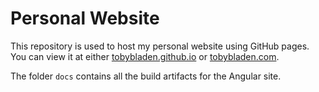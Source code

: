 # Personal Website

This repository is used to host my personal website
using GitHub pages. You can view it at either
[tobybladen.github.io](https://tobybladen.github.io) or [tobybladen.com](https://tobybladen.com).

The folder `docs` contains all the build artifacts for the Angular site.
